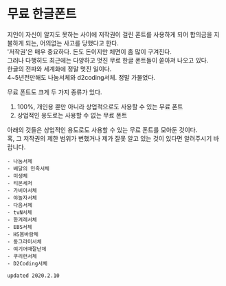 # 무료 한글폰트
지인이 자신이 알지도 못하는 사이에 저작권이 걸린 폰트를 사용하게 되어 합의금을 지불하게 되는, 어의없는 사고를 당했다고 한다.  
'저작권'은 매우 중요하다. 돈도 돈이지만 체면이 좀 많이 구겨진다.  
그러나 다행히도 최근에는 다양하고 멋진 무료 한글 폰트들이 쏟아져 나오고 있다.  
한글의 전파와 세계화에 정말 멋진 일이다.  
4~5년전만해도 나눔서체와 d2coding서체. 정말 가물었다.  


무료 폰트도 크게 두 가지 종류가 있다.  
1. 100%, 개인용 뿐만 아니라 상업적으로도 사용할 수 있는 무료 폰트
2. 상업적인 용도로는 사용할 수 없는 무료 폰트

아래의 것들은 상업적인 용도로도 사용할 수 있는 무료 폰트를 모아둔 것이다.  
혹, 그 저작권의 제한 범위가 변했거나 제가 잘못 알고 있는 것이 있다면 알려주시기 바랍니다.

    - 나눔서체
    - 배달의 민족서체
    - 미생체
    - 티몬세처
    - 가비아서체
    - 야놀자서체
    - 다음서체
    - tvN서체
    - 한겨레서체
    - EBS서체
    - HS봄바람체
    - 동그라미서체
    - 여기어때잘난체
    - 쿠리런서체
    - D2Coding서체

    updated 2020.2.10